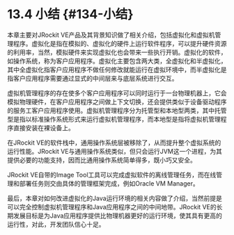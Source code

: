 # 13.4 小结 {#134-小结}

本章主要对JRockit VE产品及其背景知识做了相关介绍，包括虚拟化和虚拟机管理程序。虚拟化是指在模拟的、虚拟化的硬件上运行软件程序，可以提升硬件资源的利用率，当然，模拟硬件来实现虚拟化也会带来一些执行开销。虚拟化的软件，如操作系统，称为客户应用程序。虚拟化主要包含两大类，全虚拟化和半虚拟化，其中全虚拟化指客户应用程序不做任何修改就能运行在虚拟环境中，而半虚拟化是指客户应用程序需要通过显式的中间层来与底层系统进行交互。

虚拟机管理程序的存在使多个客户应用程序可以同时运行于一台物理机器上，它会模拟物理硬件，在客户应用程序之间做上下文切换，还会提供类似于设备驱动程序的服务工客户应用程序使用。虚拟机管理程序分为托管型和本地型两类，其中托管型是指以标准操作系统形式来运行虚拟机管理程序，而本地型是指将虚拟机管理程序直接安装在裸设备上。

在JRockit VE的软件栈中，通用操作系统层被移除了，从而提升整个虚拟系统的运行性能。JRockit VE与通用操作系统类似，但只会运行JVM这一个进程，为其提供必要的功能支持，因而比通用操作系统简单得多，既小巧又安全。

JRockit VE自带的Image Tool工具可以完成虚拟软件的离线管理任务，而在线管理和部署任务则交由具体的管理框架完成，例如Oracle VM Manager。

最后，本章对如何改进虚拟化的Java运行环境的相关内容做了介绍，当然前提是可以完全控制虚拟机管理程序和Java应用程序之间的中间地带。JRockit VE的长期发展目标是为Java应用程序提供比物理机器更好的运行环境，使其具有更高的运行性，对此，开发团队信心十足。

